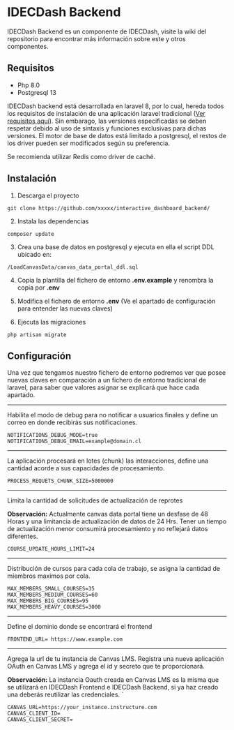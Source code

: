 # IDECDash Backend
IDECDash Backend es un componente de IDECDash, visite la wiki del repositorio para encontrar más información sobre este y otros componentes.

## Requisitos
- Php 8.0
- Postgresql 13

IDECDash backend está desarrollada en laravel 8, por lo cual, hereda todos los requisitos de instalación de una aplicación laravel tradicional ([Ver requisitos aquí](https://laravel.com/docs/8.x/deployment#server-requirements "Requisitos de laravel")). Sin embarago, las versiones especificadas se deben respetar debido al uso de sintaxis y funciones exclusivas para dichas versiones. 
El motor de base de datos está limitado a postgresql, el restos de los driver pueden ser modificados según su preferencia. 

Se recomienda utilizar Redis como driver de caché.


## Instalación

1) Descarga el proyecto

`git clone https://github.com/xxxxx/interactive_dashboard_backend/`

2) Instala las dependencias

`composer update`

3) Crea una base de datos en postgresql y ejecuta en ella el script DDL ubicado en:

`/LoadCanvasData/canvas_data_portal_ddl.sql`

4) Copia la plantilla del fichero de entorno **.env.example** y renombra la copia por **.env**

5) Modifica el fichero de entorno **.env** (Ve el apartado de configuración para entender las nuevas claves)

6) Ejecuta las migraciones

`php artisan migrate`

## Configuración
Una vez que tengamos nuestro fichero de entorno podremos ver que posee nuevas claves en comparación a un fichero de entorno tradicional de laravel, para saber que valores asignar se explicará que hace cada apartado.

 

------------


Habilita el modo de debug para no notificar a usuarios finales y define un correo en donde recibirás sus notificaciones.
````
NOTIFICATIONS_DEBUG_MODE=true 
NOTIFICATIONS_DEBUG_EMAIL=example@domain.cl
````

------------



La aplicación procesará en lotes (chunk) las interacciones, define una cantidad acorde a sus capacidades de procesamiento.

````
PROCESS_REQUETS_CHUNK_SIZE=5000000
````


------------


Limita la cantidad de solicitudes de actualización de reprotes

**Observación:** Actualmente canvas data portal tiene un desfase de 48 Horas y una limitancia de actualización de datos de 24 Hrs. Tener un tiempo de actualización menor consumirá procesamiento y no reflejará datos diferentes.
````
COURSE_UPDATE_HOURS_LIMIT=24
````

------------


Distribución de cursos para cada cola de trabajo, se asigna la cantidad de miembros maximos por cola.
````
MAX_MEMBERS_SMALL_COURSES=35
MAX_MEMBERS_MEDIUM_COURSES=60
MAX_MEMBERS_BIG_COURSES=95
MAX_MEMBERS_HEAVY_COURSES=3000
````

------------


Define el dominio donde se encontrará el frontend
````
FRONTEND_URL= https://www.example.com
````

------------


Agrega la url de tu instancia de Canvas LMS. Registra una nueva aplicación OAuth en Canvas LMS y agrega el id y secreto que te proporcionará. 

**Observación:** La instancia Oauth creada en Canvas LMS es la misma que se utilizará en IDECDash Frontend e IDECDash Backend, si ya haz creado una deberás reutilizar las credenciales.
`
````
CANVAS_URL=https://your_instance.instructure.com
CANVAS_CLIENT_ID= 
CANVAS_CLIENT_SECRET= 
````
